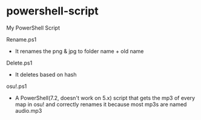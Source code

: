 # powershell-script
My PowerShell Script

Rename.ps1


- It renames the png & jpg to folder name + old name

Delete.ps1


- It deletes based on hash 

osu!.ps1


- A PowerShell(7.2, doesn't work on 5.x) script that gets the mp3 of every map in osu! and correctly renames it because most mp3s are named audio.mp3
